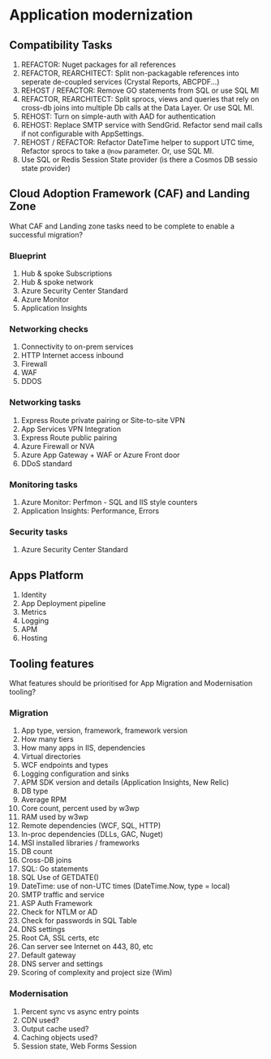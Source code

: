 # Application modernization

## Compatibility Tasks

1. REFACTOR: Nuget packages for all references
1. REFACTOR, REARCHITECT: Split non-packagable references into seperate de-coupled services (Crystal
   Reports, ABCPDF...)
1. REHOST / REFACTOR: Remove GO statements from SQL or use SQL MI
1. REFACTOR, REARCHITECT: Split sprocs, views and queries that rely on cross-db joins into multiple
   Db calls at the Data Layer. Or use SQL MI.
1. REHOST: Turn on simple-auth with AAD for authentication
1. REHOST: Replace SMTP service with SendGrid. Refactor send mail calls if not configurable with AppSettings.
1. REHOST / REFACTOR: Refactor DateTime helper to support UTC time, Refactor sprocs to take a `@now`
   parameter. Or, use SQL MI.
1. Use SQL or Redis Session State provider (is there a Cosmos DB sessio state provider)


## Cloud Adoption Framework (CAF) and Landing Zone

What CAF and Landing zone tasks need to be complete to enable a successful migration? 

### Blueprint

1. Hub & spoke Subscriptions
1. Hub & spoke network
1. Azure Security Center Standard
1. Azure Monitor
1. Application Insights

### Networking checks

1. Connectivity to on-prem services
1. HTTP Internet access inbound
1. Firewall
1. WAF
1. DDOS

### Networking tasks

1. Express Route private pairing or Site-to-site VPN
1. App Services VPN Integration
1. Express Route public pairing
1. Azure Firewall or NVA
1. Azure App Gateway + WAF or Azure Front door
1. DDoS standard

### Monitoring tasks

1. Azure Monitor: Perfmon - SQL and IIS style counters
1. Application Insights: Performance, Errors

### Security tasks

1. Azure Security Center Standard

## Apps Platform

1. Identity
1. App Deployment pipeline
1. Metrics
1. Logging
1. APM
1. Hosting

## Tooling features

What features should be prioritised for App Migration and Modernisation tooling?

### Migration

1. App type, version, framework, framework version
1. How many tiers
1. How many apps in IIS, dependencies
1. Virtual directories
1. WCF endpoints and types
1. Logging configuration and sinks
1. APM SDK version and details (Application Insights, New Relic)
1. DB type
1. Average RPM
1. Core count, percent used by w3wp
1. RAM used by w3wp
1. Remote dependencies (WCF, SQL, HTTP)
1. In-proc dependencies (DLLs, GAC, Nuget)
1. MSI installed libraries / frameworks
1. DB count
1. Cross-DB joins
1. SQL: Go statements
1. SQL Use of GETDATE()
1. DateTime: use of non-UTC times (DateTime.Now, type = local)
1. SMTP traffic and service
1. ASP Auth Framework
1. Check for NTLM or AD
1. Check for passwords in SQL Table
1. DNS settings
1. Root CA, SSL certs, etc
1. Can server see Internet on 443, 80, etc
1. Default gateway
1. DNS server and settings
1. Scoring of complexity and project size (Wim)

### Modernisation

1. Percent sync vs async entry points
1. CDN used?
1. Output cache used?
1. Caching objects used?
1. Session state, Web Forms Session